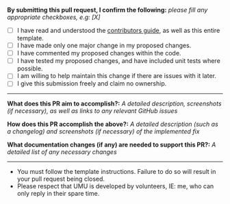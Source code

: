 **By submitting this pull request, I confirm the following:**
*please fill any appropriate checkboxes, e.g: [X]*

- [ ] I have read and understood the [contributors guide](https://github.com/christronyxyocum/uptimerobot-monitor-utility/blob/master/.github/CONTRIBUTING.md), as well as this entire template.
- [ ] I have made only one major change in my proposed changes.
- [ ] I have commented my proposed changes within the code.
- [ ] I have tested my proposed changes, and have included unit tests where possible.
- [ ] I am willing to help maintain this change if there are issues with it later.
- [ ] I give this submission freely and claim no ownership.

---
**What does this PR aim to accomplish?:**
*A detailed description, screenshots (if necessary), as well as links to any relevant GitHub issues*


**How does this PR accomplish the above?:**
*A detailed description (such as a changelog) and screenshots (if necessary) of the implemented fix*


**What documentation changes (if any) are needed to support this PR?:**
*A detailed list of any necessary changes*


---
* You must follow the template instructions. Failure to do so will result in your pull request being closed.
* Please respect that UMU is developed by volunteers, IE: me, who can only reply in their spare time.
